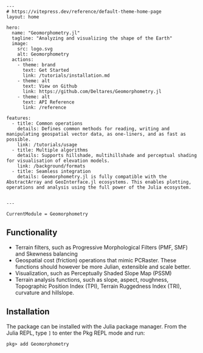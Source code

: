 ```@raw html
---
# https://vitepress.dev/reference/default-theme-home-page
layout: home

hero:
  name: "Geomorphometry.jl"
  tagline: "Analyzing and visualizing the shape of the Earth"
  image:
    src: logo.svg
    alt: Geomorphometry
  actions:
    - theme: brand
      text: Get Started
      link: /tutorials/installation.md
    - theme: alt
      text: View on Github
      link: https://github.com/Deltares/Geomorphometry.jl
    - theme: alt
      text: API Reference
      link: /reference
      
features:
  - title: Common operations
    details: Defines common methods for reading, writing and manipulating geospatial vector data, as one-liners, and as fast as possible.
    link: /tutorials/usage
  - title: Multiple algorithms
    details: Supports hillshade, multihillshade and perceptual shading for visualisation of elevation models.
    link: /background/formats
  - title: Seamless integration
    details: Geomorphometry.jl is fully compatible with the AbstractArray and GeoInterface.jl ecosystems. This enables plotting, operations and analysis using the full power of the Julia ecosystem.


---
```

```@meta
CurrentModule = Geomorphometry
```

## Functionality
- Terrain filters, such as Progressive Morphological Filters (PMF, SMF) and Skewness balancing
- Geospatial cost (friction) operations that mimic PCRaster. These functions should however be more Julian, extensible and scale better.
- Visualization, such as Perceptually Shaded Slope Map (PSSM)
- Terrain analysis functions, such as slope, aspect, roughness, Topographic Position Index (TPI), Terrain Ruggedness Index (TRI), curvature and hillslope.

## Installation
The package can be installed with the Julia package manager.
From the Julia REPL, type `]` to enter the Pkg REPL mode and run:

```
pkg> add Geomorphometry
```
